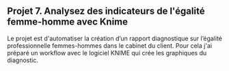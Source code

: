 ## Projet 7. Analysez des indicateurs de l'égalité femme-homme avec Knime

Le projet est d'automatiser la création d’un rapport diagnostique sur l’égalité professionnelle femmes-hommes dans le cabinet du client. Pour cela j'ai préparé un workflow avec le logiciel KNIME qui crée les graphiques du diagnostic.
